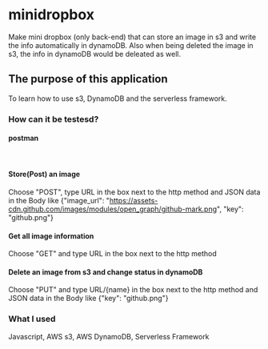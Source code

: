 #  minidropbox 
Make mini dropbox (only back-end) that can store an image in s3 and write the info automatically in dynamoDB. Also when being deleted the image in s3, the info in dynamoDB would be deleated as well.

## The purpose of this application
To learn how to use s3, DynamoDB and the serverless framework.

### How can it be testesd? 

#### postman
<br/>

#### Store(Post) an image
Choose "POST", type URL in the box next to the http method and JSON data in the Body like
{"image_url": "https://assets-cdn.github.com/images/modules/open_graph/github-mark.png", 
"key": "github.png"}
<br/>

#### Get all image information 
Choose "GET" and type URL in the box next to the http method
<br/>

#### Delete an image from s3 and change status in dynamoDB
Choose "PUT" and type URL/{name} in the box next to the http method and JSON data in the Body like
{"key": "github.png"}
<br/>

### What I used
Javascript, AWS s3, AWS DynamoDB, Serverless Framework
